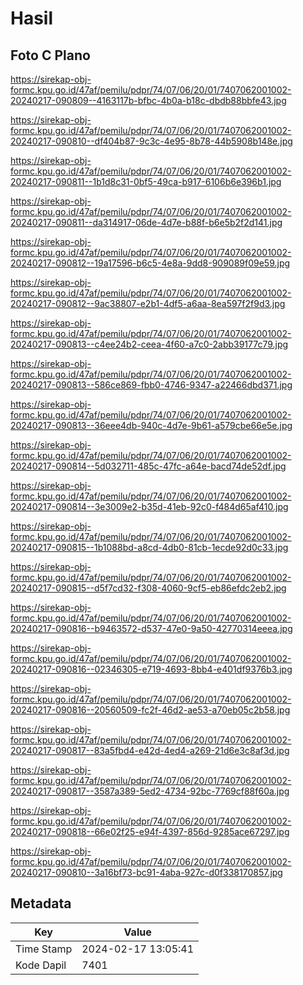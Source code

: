 # Hasil

## Foto C Plano

https://sirekap-obj-formc.kpu.go.id/47af/pemilu/pdpr/74/07/06/20/01/7407062001002-20240217-090809--4163117b-bfbc-4b0a-b18c-dbdb88bbfe43.jpg

https://sirekap-obj-formc.kpu.go.id/47af/pemilu/pdpr/74/07/06/20/01/7407062001002-20240217-090810--df404b87-9c3c-4e95-8b78-44b5908b148e.jpg

https://sirekap-obj-formc.kpu.go.id/47af/pemilu/pdpr/74/07/06/20/01/7407062001002-20240217-090811--1b1d8c31-0bf5-49ca-b917-6106b6e396b1.jpg

https://sirekap-obj-formc.kpu.go.id/47af/pemilu/pdpr/74/07/06/20/01/7407062001002-20240217-090811--da314917-06de-4d7e-b88f-b6e5b2f2d141.jpg

https://sirekap-obj-formc.kpu.go.id/47af/pemilu/pdpr/74/07/06/20/01/7407062001002-20240217-090812--19a17596-b6c5-4e8a-9dd8-909089f09e59.jpg

https://sirekap-obj-formc.kpu.go.id/47af/pemilu/pdpr/74/07/06/20/01/7407062001002-20240217-090812--9ac38807-e2b1-4df5-a6aa-8ea597f2f9d3.jpg

https://sirekap-obj-formc.kpu.go.id/47af/pemilu/pdpr/74/07/06/20/01/7407062001002-20240217-090813--c4ee24b2-ceea-4f60-a7c0-2abb39177c79.jpg

https://sirekap-obj-formc.kpu.go.id/47af/pemilu/pdpr/74/07/06/20/01/7407062001002-20240217-090813--586ce869-fbb0-4746-9347-a22466dbd371.jpg

https://sirekap-obj-formc.kpu.go.id/47af/pemilu/pdpr/74/07/06/20/01/7407062001002-20240217-090813--36eee4db-940c-4d7e-9b61-a579cbe66e5e.jpg

https://sirekap-obj-formc.kpu.go.id/47af/pemilu/pdpr/74/07/06/20/01/7407062001002-20240217-090814--5d032711-485c-47fc-a64e-bacd74de52df.jpg

https://sirekap-obj-formc.kpu.go.id/47af/pemilu/pdpr/74/07/06/20/01/7407062001002-20240217-090814--3e3009e2-b35d-41eb-92c0-f484d65af410.jpg

https://sirekap-obj-formc.kpu.go.id/47af/pemilu/pdpr/74/07/06/20/01/7407062001002-20240217-090815--1b1088bd-a8cd-4db0-81cb-1ecde92d0c33.jpg

https://sirekap-obj-formc.kpu.go.id/47af/pemilu/pdpr/74/07/06/20/01/7407062001002-20240217-090815--d5f7cd32-f308-4060-9cf5-eb86efdc2eb2.jpg

https://sirekap-obj-formc.kpu.go.id/47af/pemilu/pdpr/74/07/06/20/01/7407062001002-20240217-090816--b9463572-d537-47e0-9a50-42770314eeea.jpg

https://sirekap-obj-formc.kpu.go.id/47af/pemilu/pdpr/74/07/06/20/01/7407062001002-20240217-090816--02346305-e719-4693-8bb4-e401df9376b3.jpg

https://sirekap-obj-formc.kpu.go.id/47af/pemilu/pdpr/74/07/06/20/01/7407062001002-20240217-090816--20560509-fc2f-46d2-ae53-a70eb05c2b58.jpg

https://sirekap-obj-formc.kpu.go.id/47af/pemilu/pdpr/74/07/06/20/01/7407062001002-20240217-090817--83a5fbd4-e42d-4ed4-a269-21d6e3c8af3d.jpg

https://sirekap-obj-formc.kpu.go.id/47af/pemilu/pdpr/74/07/06/20/01/7407062001002-20240217-090817--3587a389-5ed2-4734-92bc-7769cf88f60a.jpg

https://sirekap-obj-formc.kpu.go.id/47af/pemilu/pdpr/74/07/06/20/01/7407062001002-20240217-090818--66e02f25-e94f-4397-856d-9285ace67297.jpg

https://sirekap-obj-formc.kpu.go.id/47af/pemilu/pdpr/74/07/06/20/01/7407062001002-20240217-090810--3a16bf73-bc91-4aba-927c-d0f338170857.jpg


## Metadata

| Key        | Value               |
| ---------- | ------------------- |
| Time Stamp | 2024-02-17 13:05:41 |
| Kode Dapil | 7401                |



